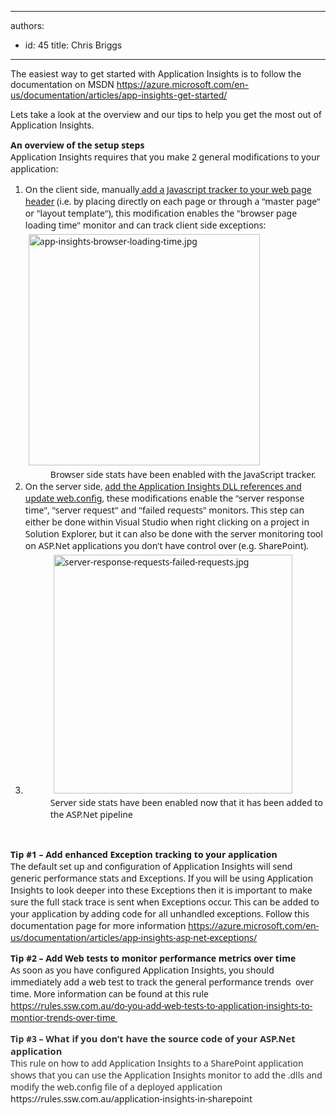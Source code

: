 

---
authors:
  - id: 45
    title: Chris Briggs
---




<span class='intro'> <p class="ssw15-rteElement-P">​The easiest way to get started with Application Insights is to follow the documentation on MSDN <a href="https&#58;//azure.microsoft.com/en-us/documentation/articles/app-insights-get-started/">https&#58;//azure.microsoft.com/en-us/documentation/articles/app-insights-get-started/</a>&#160;</p><p class="ssw15-rteElement-P">Lets take a look at the overview and our tips to&#160;help you get the most out of Application Insights.</p> </span>

<div><strong style="font-family&#58;'segoe ui';">An overview of the setup steps</strong></div><span style="font-family&#58;'segoe ui';">Application Insights requires that you make 2 general modifications to your application&#58;</span><ol><li><span style="font-family&#58;'segoe ui';">On the client side, manually<a href="https&#58;//azure.microsoft.com/en-us/documentation/articles/app-insights-javascript/"> add a Javascript tracker to your web page header</a>&#160;(i.e. by ​placing directly on each page or&#160;through a &quot;master page&quot; or &quot;layout template&quot;), this modification&#160;enables the &quot;browser page loading time&quot; monitor and can track client side exceptions&#58;</span><br style="font-family&#58;'segoe ui';"><img alt="app-insights-browser-loading-time.jpg" src="/PublishingImages/app-insights-browser-loading-time.jpg" style="margin&#58;5px;width&#58;370px;font-family&#58;'segoe ui';" /><dd class="ssw15-rteElement-FigureNormal"><span style="font-family&#58;'segoe ui';"> Browser side stats have been enabled with the JavaScript tracker.</span></dd></li><li><span style="font-family&#58;'segoe ui';">On the server side, <a href="https&#58;//azure.microsoft.com/en-us/documentation/articles/app-insights-start-monitoring-app-health-usage/">add the Application Insights DLL references and update web.config​</a>, these modifications enable&#160;the &quot;server response time&quot;, &quot;server request&quot; and &quot;failed requests&quot; monitors.&#160;</span><span style="font-family&#58;'segoe ui';">This step can either be done within Visual Studio when right clicking on a project in Solution Explorer, but it can also be done with the server monitoring tool on&#160;ASP.Net applications you don't have control over (e.g. SharePoint).</span></li><li><dd class="ssw15-rteElement-FigureNormal"><span style="font-family&#58;'segoe ui';"><img alt="server-response-requests-failed-requests.jpg" src="/PublishingImages/server-response-requests-failed-requests.jpg" style="margin&#58;5px;width&#58;382px;" />&#160;&#160;<br>Server side&#160;stats have been enabled now that it has been added to the ASP.Net pipeline <br></span></dd></li></ol><div><br style="font-family&#58;'segoe ui';"></div><p><span style="font-family&#58;'segoe ui';">
   </span><strong style="font-family&#58;'segoe ui';">Tip #1&#160;– Add enhanced Exception tracking to your application</strong><br style="font-family&#58;'segoe ui';"><span style="font-family&#58;'segoe ui';">The&#160;default set up and configuration of Application Insights will send generic performance stats and Exceptions. If you will be using Application Insights to look&#160;deeper into these&#160;Exceptions then it is important to make sure the full stack trace is sent when Exceptions occur. This can be added to your application by adding code for all unhandled exceptions. Follow this documentation page for more information </span><a href="https&#58;//azure.microsoft.com/en-us/documentation/articles/app-insights-asp-net-exceptions/"><span style="font-family&#58;'segoe ui';">https&#58;//azure.microsoft.com/en-us/documentation/articles/app-insights-asp-net-exceptions/</span></a></p><p><span style="font-family&#58;'segoe ui';">
   </span><strong style="font-family&#58;'segoe ui';">Tip #2&#160;– Add Web tests to monitor performance metrics over time<br></strong><span style="font-family&#58;'segoe ui';">As soon as you have configured Application Insights, you should immediately add a web test to track the general performance trends&#160; over time. More information can be found at this rule </span><a href="/_layouts/15/FIXUPREDIRECT.ASPX?WebId=3dfc0e07-e23a-4cbb-aac2-e778b71166a2&amp;TermSetId=07da3ddf-0924-4cd2-a6d4-a4809ae20160&amp;TermId=1ff43a84-e259-48c5-8b7a-f48433a7ec3c"><span style="font-family&#58;'segoe ui';">https&#58;//rules.ssw.com.au/do-you-add-web-tests-to-application-insights-to-montior-trends-over-time </span></a><span style="font-family&#58;'segoe ui';">​</span></p><p><span style="color&#58;#333333;"><span style="font-family&#58;'segoe ui';">
   </span><strong style="font-family&#58;'segoe ui';">Tip #3&#160;– W<span style="font-size&#58;11pt;">hat if you don’t have the source code of your ASP.Net application</span> </strong><br style="font-family&#58;'segoe ui';"><span style="font-family&#58;'segoe ui';">This rule on how to add Application Insights to a SharePoint application shows that you can use the Application Insights monitor to add the .dlls and modify the web.config file of a deployed application </span><a><span style="font-family&#58;'segoe ui';">https&#58;//rules.ssw.com.au/application-insights-in-sharepoint</span></a><span style="font-family&#58;'segoe ui';">​</span></span></p>


